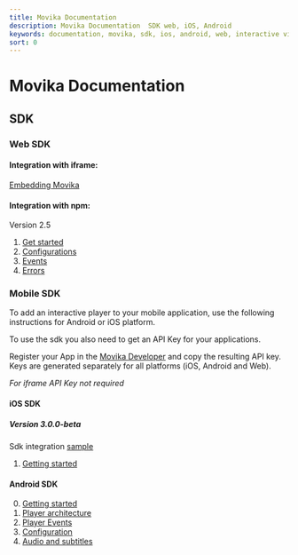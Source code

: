 ```yaml
---
title: Movika Documentation
description: Movika Documentation  SDK web, iOS, Android
keywords: documentation, movika, sdk, ios, android, web, interactive video
sort: 0
---
```


# Movika Documentation

## SDK

### Web SDK

#### Integration with iframe:

[Embedding Movika](/sdk/web/iframe.md)

#### Integration with npm:

Version 2.5

1. [Get started](/sdk/web/get-started.md)
2. [Configurations](/sdk/web/configurations.md)
3. [Events](/sdk/web/events.md)
4. [Errors](/sdk/web/errors.md)

### Mobile SDK

To add an interactive player to your mobile application, use the following instructions
for Android or iOS platform.

To use the sdk you also need to get an API Key for your applications.

Register your App in the [Movika Developer](https://developer.movika.com) and copy the resulting API key. Keys are generated separately for all platforms (iOS, Android and Web).

_For iframe API Key not required_

#### iOS SDK

##### Version 3.0.0-beta

Sdk integration [sample](https://github.com/movika/ios.sdk.sample.movika.com)

1. [Getting started](/sdk/ios-v3/get-started.md)

#### Android SDK

0. [Getting started](/sdk/android/getting-started.md)
1. [Player architecture](/sdk/android/player-arch.md)
2. [Player Events](/sdk/android/player-events.md)
3. [Configuration](/sdk/android/config.md)
4. [Audio and subtitles](/sdk/android/audio-subtitles.md)
